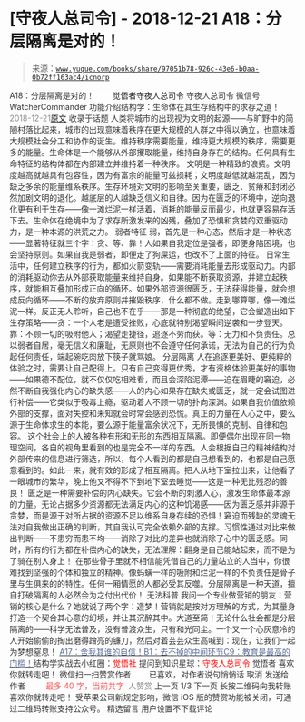 # [守夜人总司令] - 2018-12-21 A18：分层隔离是对的！

> 来源：[`www.yuque.com/books/share/97051b78-926c-43e6-b0aa-0b72ff163ac4/icnorp`](https://www.yuque.com/books/share/97051b78-926c-43e6-b0aa-0b72ff163ac4/icnorp)

<ne-p id="520f42f3293818f927861ebbd5b15da4_p_0" data-lake-id="520f42f3293818f927861ebbd5b15da4_p_0"><ne-text id="ua5f84c10" style="color: rgb(51, 51, 51);">A18：分层隔离是对的！</ne-text></ne-p> <ne-p id="03d73d79bd1d162dcc3a234d4e15447c" data-lake-id="03d73d79bd1d162dcc3a234d4e15447c"><ne-text id="u0ff8bc5d" ne-fontsize="12" style="color: rgb(255, 255, 255);">原创</ne-text><ne-text id="udb81d4bf" ne-fontsize="14">觉悟者</ne-text><ne-text id="u44074da9" ne-fontsize="14">守夜人总司令</ne-text></ne-p> <ne-p id="c64cc397234b0ed98ff7701d598fab9f" data-lake-id="c64cc397234b0ed98ff7701d598fab9f"><ne-text id="u779103df" ne-fontsize="14" ne-bold="true" style="color: rgb(51, 51, 51);">守夜人总司令</ne-text></ne-p> <ne-p id="9095c8a41813e1668533df0a5e00508c" data-lake-id="9095c8a41813e1668533df0a5e00508c"><ne-text id="u1cf8bdcc" ne-fontsize="14" style="color: rgb(51, 51, 51);">微信号</ne-text><ne-text id="u7350b8fb" ne-fontsize="14" style="color: rgb(51, 51, 51);">WatcherCommander</ne-text></ne-p> <ne-p id="2735a13313ed995ea868326ea93186f1" data-lake-id="2735a13313ed995ea868326ea93186f1"><ne-text id="ud5feea58" ne-fontsize="14" style="color: rgb(51, 51, 51);">功能介绍</ne-text><ne-text id="u72627356" ne-fontsize="14" style="color: rgb(51, 51, 51);">结构学：生命体在其生存结构中的求存之道！</ne-text></ne-p> <ne-p id="78d592575b7f3f5071ccb6f28e53232d" data-lake-id="78d592575b7f3f5071ccb6f28e53232d"><ne-text id="u63198a05" style="color: rgb(140, 140, 140);">2018-12-21</ne-text>[<ne-text id="u90515cca" ne-fontsize="14">原文</ne-text>](https://mp.weixin.qq.com/s?__biz=MzAxNDk1NjI2Mw==&mid=2247484136&idx=1&sn=1df1484712a9055ce168563421ee0402&chksm=9b8a2160acfda876db167b734b3ccbb9d17e0c9183a2b4f62583ccca4f3999c8dc4b85d80d6d&scene=27#wechat_redirect&cpage=441)</ne-p> <ne-p id="461bcc4f63f09a784d24d775182bbbdc" data-lake-id="461bcc4f63f09a784d24d775182bbbdc"><ne-text id="ue5a9b890" style="color: rgb(51, 51, 51);">收录于话题</ne-text></ne-p> <ne-p id="edd2b592adaa40349b8756bf4f4c7df3" data-lake-id="edd2b592adaa40349b8756bf4f4c7df3"><ne-text id="ubf1d2c7b" style="color: rgb(51, 51, 51);">人类将城市的出现视为文明的起源——与旷野中的简陋村落比起来，城市的出现意味着秩序在更大规模的人群之中得以确立，也意味着大规模社会分工和协作的诞生。维持秩序需要能量，维持更大规模的秩序，需要更多的能量。生命体是一个能够从外部攫取能量，维持自身存在的结构。任何具有生命特征的结构体都在内部建立并维持着一种秩序。</ne-text> <ne-text id="u6cbcab7d" style="color: rgb(51, 51, 51);">文明是一种精致的浪费。文明度越高就越具有包容性，因为有富余的能量可兹损耗；文明度越低就越混乱，因为缺乏多余的能量维系秩序。生存环境对文明的影响至关重要，匮乏、贫瘠和封闭必然加剧文明的退化。越底层的人越缺乏信义和自律。因为在匮乏的环境中，逆向退化更有利于生存——像一滩烂泥一样活着，消耗的能量反而最少，也就更容易存活下去。生命体在绝境中为了求存所激发来的凶残，叠加了恐惧和贪婪的双重驱动力，是一种本源的洪荒之力。</ne-text></ne-p> <ne-p id="5f6f10b872705100cbe9f07daec9856d" data-lake-id="5f6f10b872705100cbe9f07daec9856d"><ne-text id="ued99ee49" ne-bold="true" style="color: rgb(51, 51, 51);">弱者特征</ne-text></ne-p> <ne-p id="ca84f027f62ed09dc89763cee2bfc251" data-lake-id="ca84f027f62ed09dc89763cee2bfc251"><ne-text id="u26660272" style="color: rgb(51, 51, 51);">弱，首先是一种心态，然后才是一种状态——显著特征就三个字：贪、等、靠！人如果自我定位是强者，即便身陷困境，也会坚持原则。如果自我是弱者，即便走了狗屎运，也改不了上面的特征。</ne-text></ne-p> <ne-p id="24855e770dd6db5fcd6a9ddfb57010de" data-lake-id="24855e770dd6db5fcd6a9ddfb57010de"><ne-text id="u0bf5d27d" style="color: rgb(51, 51, 51);">日常生活中，任何建立秩序的行为，都如火箭变轨——需要消耗能量去形成驱动力。内部的消耗驱动你去从外部获取能量来维持自身。如果能不断获取资源，并建立起秩序，就能相互叠加形成正向的循环。如果外部资源很匮乏，无法获得能量，就会想成反向循环——不断的放弃原则并摧毁秩序，什么都不做。走到哪算哪，像一滩烂泥一样。反正无人聆听，自己也不在乎——那是一种彻底的绝望，它会塑造出如下生存策略——贪：一个人老是遭受挫败，心底就特别渴望瞬间逆袭和一步登天。靠：不顾一切的吸附他人；渴望走捷径，追逐不劳而获。等：无力和不负责任。总以弱者自居，毫无信义和廉耻，无原则也不会遵守任何承诺，无法为自己的行为负起任何责任，端起碗吃肉放下筷子就骂娘。</ne-text></ne-p> <ne-p id="9bd79415b307e3b357680da5cb8b5b75" data-lake-id="9bd79415b307e3b357680da5cb8b5b75"><ne-text id="u67521363" ne-bold="true" style="color: rgb(51, 51, 51);">分层隔离</ne-text> <ne-text id="u39d70662" style="color: rgb(51, 51, 51);">人在追逐更美好、更纯粹的体验之时，需要让自己配得上。只有自己变得更优秀，才有资格体验更美好的事物——如果德不配位，就不仅仅吃相难看，而且会深陷泥潭——迫在眉睫的窘迫，必然不断自我强化内心的缺失感——人的内心如果存在缺失或匮乏，就一定会试图进行补偿——它类似于吸毒上瘾，驱动着人不顾一切的扑向深渊。如果自我价值依赖外部的支撑，面对失控和未知就会时常会感到恐慌。真正的力量在人心之中，要么源于生命体求生的本能，要么源于能量富余状况下，无所畏惧的克制、自律和包容。</ne-text> <ne-text id="u6b81a4fd" style="color: rgb(51, 51, 51);">这个社会上的人被各种有形和无形的东西相互隔离。即便偶尔出现在同一物理空间，各自的视角里看到的也是完全不一样的东西。人会根据自己的精神结构对外部传来的信息进行筛选，所以，每个人看到的都是自己想看到的，也都是自己愿意看到的。如此一来，就有效的形成了相互隔离。把人从地下室拉出来，让他看了一眼城市的繁华，晚上他又不得不下到地下室去睡觉——这是一种无比残忍的善良！</ne-text> <ne-text id="u2a328b02" style="color: rgb(51, 51, 51);">匮乏是一种需要补偿的内心缺失。它会不断的刺激人心，激发生命体最本源的力量。无论占据多少资源都无法满足内心的这种饥渴感——因为匮乏感并非源于贪婪，而是源于对所占据的资源不足以维系自身存续的恐惧！窘迫而残缺的灵魂无法对自我做出正确的判断，其自我认可完全依赖外部的支撑。习惯性通过对比来做出判断——不患穷而患不均——消除了对比的差异也就消除了心中的匮乏感。同时，所有的行为都在补偿内心的缺失，无法理解：翻身是自己能站起来，而不是为了骑在别人身上！</ne-text></ne-p> <ne-p id="2f8845afc9f1a81a4e65a26cf4169802" data-lake-id="2f8845afc9f1a81a4e65a26cf4169802"><ne-text id="u7fe0e749" style="color: rgb(51, 51, 51);">在那些骨子里就不相信能凭借自己的力量站立的人当中，你很难找到坚强的个体和独立的精神。像蚂蟥一样的吸附和烂泥一样的不负责任是骨子里与生俱来的的特性。任何一厢情愿的人都必受其反噬。分层隔离是一种天道，擅自打破隔离的人必然会为之付出代价！</ne-text> <ne-text id="u67eca09d" ne-bold="true" style="color: rgb(51, 51, 51);">无法科普</ne-text> <ne-text id="u2f8d5429" style="color: rgb(51, 51, 51);">我问一个专业做营销的朋友：营销的核心是什么？她就说了两个字：造梦！营销就是按对方理解的方式，为其量身打造一个契合其心意的幻境，并让其沉醉其中。大道至简！无论什么社会都是分层隔离的——科学无法普及，没有普渡众生，只有和光同尘。一个又一个心灰意冷的人开始偷偷的掏出磨得蹭亮的镰刀，然后对着芸芸众生高喊到：现在，让我们一起为梦想窒息！</ne-text> [<ne-text id="u537f2c39" ne-fontsize="13" style="color: rgb(87, 107, 149);">A17：舍我其谁的自信！</ne-text>](http://mp.weixin.qq.com/s?__biz=MzAxNDk1NjI2Mw==&mid=2247484132&idx=1&sn=1d4957eddc9bda2478a275b8c1f01e06&chksm=9b8a216cacfda87ab6c552c660aa134dc4d041512a1b3eb4eb8b9308b628f6e523488b1696f7&scene=21#wechat_redirect)[<ne-text id="u19e63f93" ne-fontsize="13" style="color: rgb(87, 107, 149);">B1：去不掉的中间环节</ne-text>](http://mp.weixin.qq.com/s?__biz=MzAxNDk1NjI2Mw==&mid=2247484061&idx=1&sn=1209c5618c7a801825c4d601715c442d&chksm=9b8a2115acfda803a021253d6a306e6c95fffb1fdfae4daedf94c8f602c7d2c9e52452759093&scene=21#wechat_redirect)[<ne-text id="u0ad8342c" ne-fontsize="13" style="color: rgb(87, 107, 149);">C9：教育是最高的门槛！</ne-text>](http://mp.weixin.qq.com/s?__biz=MzAxNDk1NjI2Mw==&mid=2247484066&idx=1&sn=e394d22ec0f989b141fd07650d135f0d&chksm=9b8a212aacfda83c7391343fb6def9c792717291512ef0f31934f472d9ad68416579489f571f&scene=21#wechat_redirect)</ne-p><ne-p id="df6beed25a502f80fb157fe448fe304c" data-lake-id="df6beed25a502f80fb157fe448fe304c"><ne-text id="ue8311332" ne-bold="true" style="color: rgb(51, 51, 51);">结构学实战去小红圈：</ne-text><ne-text id="u03566907" ne-bold="true" style="color: rgb(255, 0, 0);">觉悟社</ne-text></ne-p> <ne-p id="0697eb323034595ff67391a5a7b59005" data-lake-id="0697eb323034595ff67391a5a7b59005"><ne-text id="u719c49a9" ne-bold="true" style="color: rgb(51, 51, 51);">提问到知识星球：</ne-text><ne-text id="u3f56742b" ne-bold="true" style="color: rgb(255, 0, 0);">守夜人总司令</ne-text></ne-p>  <ne-p id="b50229acff6e87bfdd805db89f5eed34" data-lake-id="b50229acff6e87bfdd805db89f5eed34"><ne-card data-card-name="image" data-card-type="inline" id="Z4AOi" data-event-boundary="card" style="color: rgb(51, 51, 51);"><ne-p id="066a7f63e070d6f823fb13b6fe2aad9a" data-lake-id="066a7f63e070d6f823fb13b6fe2aad9a"><ne-text id="u7cb6a6f2" style="color: rgb(51, 51, 51);">觉悟者</ne-text></ne-p> <ne-p id="188afe256f5efebadec2c9a9d41c6b57" data-lake-id="188afe256f5efebadec2c9a9d41c6b57"><ne-text id="u5cfce7bf" style="color: rgb(51, 51, 51);">喜欢你就转走吧！</ne-text></ne-p> <ne-p id="7b0389bc72040ab0024e931e7f90d1f9" data-lake-id="7b0389bc72040ab0024e931e7f90d1f9"><ne-text id="u4258dc86" ne-bold="true" style="color: rgb(51, 51, 51);">微信扫一扫赞赏作者</ne-text><ne-text id="u901156c1" ne-bold="true" style="color: rgb(255, 255, 255);">赞赏</ne-text></ne-p> <ne-p id="7ce41836a638b5f120a70326bb84844d" data-lake-id="7ce41836a638b5f120a70326bb84844d"><ne-text id="u0046cf19" style="color: rgb(51, 51, 51);">已喜欢，</ne-text><ne-text id="uab493cab">对作者说句悄悄话</ne-text></ne-p> <ne-p id="fd57d483883888bdfeb2ec221881cd45" data-lake-id="fd57d483883888bdfeb2ec221881cd45"><ne-text id="ua81f5a21" style="color: rgb(51, 51, 51);">取消</ne-text></ne-p> <ne-p id="579cb6f9d33d8e413ad0d70f24508251" data-lake-id="579cb6f9d33d8e413ad0d70f24508251"><ne-text id="ub4aff814" ne-fontsize="14" ne-bold="true" style="color: rgb(51, 51, 51);">发送给作者</ne-text></ne-p> <ne-p id="b11bb07e2d126396bbe44cf33b04649f" data-lake-id="b11bb07e2d126396bbe44cf33b04649f"><ne-text id="ua765bb5b" ne-bold="true" style="color: rgb(255, 255, 255);">发送</ne-text></ne-p> <ne-p id="897f81ee48f37ca0a4ab956c6acc08e5" data-lake-id="897f81ee48f37ca0a4ab956c6acc08e5"><ne-text id="u69407205" ne-fontsize="13" style="color: rgb(250, 81, 81);">最多 40 字，当前共字</ne-text></ne-p> <ne-p id="8e7e70063c5abf04af643332fa0d3489" data-lake-id="8e7e70063c5abf04af643332fa0d3489"><ne-text id="ubc7345c5" style="color: rgb(136, 136, 136);"> 人赞赏</ne-text></ne-p> <ne-p id="a038dc0a30fcd6b4e0688ae00fa1b21a" data-lake-id="a038dc0a30fcd6b4e0688ae00fa1b21a"><ne-text id="uf4e66853" style="color: rgb(51, 51, 51);">上一页</ne-text> <ne-text id="u6ae3e87f">1</ne-text><ne-text id="u90b0921b" style="color: rgb(51, 51, 51);">/3 下一页</ne-text></ne-p> <ne-p id="ed02b0319f8cb91f0ab1497e4a5c8d9a" data-lake-id="ed02b0319f8cb91f0ab1497e4a5c8d9a"><ne-text id="ufbc64e0d" style="color: rgb(51, 51, 51);">长按二维码向我转账</ne-text></ne-p> <ne-p id="a5a1a8bd365614f7a096917ddd7362a0" data-lake-id="a5a1a8bd365614f7a096917ddd7362a0"><ne-text id="u1fbec714" style="color: rgb(51, 51, 51);">喜欢你就转走吧！</ne-text></ne-p> <ne-p id="2ea95f2ba4dfc86114ae0c75220f640d" data-lake-id="2ea95f2ba4dfc86114ae0c75220f640d"><ne-text id="u4b1474c1" style="color: rgb(51, 51, 51);">受苹果公司新规定影响，微信 iOS 版的赞赏功能被关闭，可通过二维码转账支持公众号。</ne-text></ne-p> <ne-h3 id="fGqqG" data-lake-id="fGqqG"><ne-heading-ext><ne-heading-anchor></ne-heading-anchor><ne-heading-fold></ne-heading-fold></ne-heading-ext><ne-heading-content><ne-text id="ue712a433" ne-fontsize="16" style="color: rgb(51, 51, 51);">精选留言</ne-text></ne-heading-content></ne-h3> <ne-p id="b63943fc6cf701add2b9cae9514050fa" data-lake-id="b63943fc6cf701add2b9cae9514050fa"><ne-text id="u6599db0f" style="color: rgb(51, 51, 51);">用户设置不下载评论</ne-text></ne-p></ne-card></ne-p>